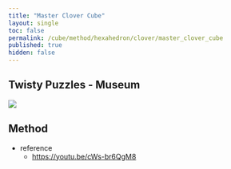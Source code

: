```yaml
---
title: "Master Clover Cube"
layout: single
toc: false
permalink: /cube/method/hexahedron/clover/master_clover_cube
published: true
hidden: false
---
```

<head>
  <base target="_blank">
</head>



## Twisty Puzzles - Museum

<a href="https://twistypuzzles.com/app/museum/museum_showitem.php?pkey=8969">
  <img src="https://twistypuzzles.com/museum/large/08969-01.jpg">
</a>



## Method

- reference
  - <https://youtu.be/cWs-br6QgM8>
